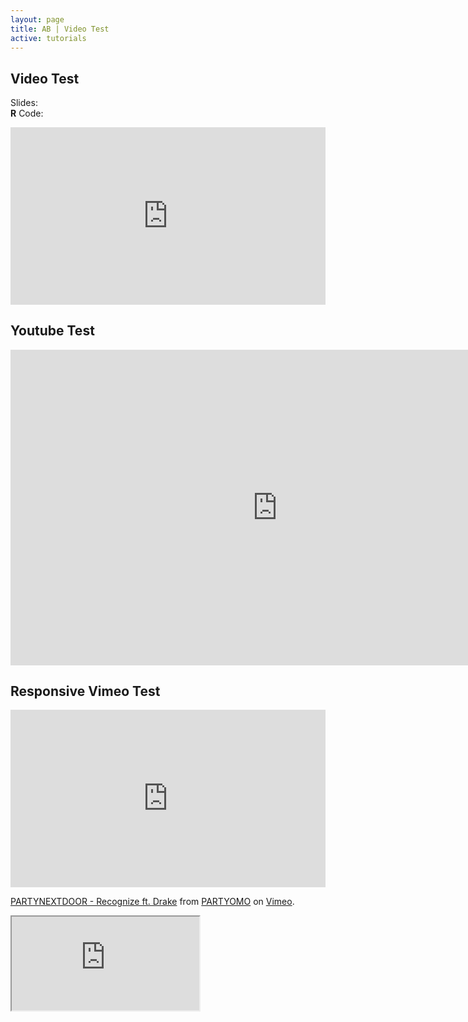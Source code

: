 ```yaml
---
layout: page
title: AB | Video Test
active: tutorials
---
```


## Video Test

Slides: <a href="http://aaronbaggett.com/code/two_way_anova.R">
          <span class="glyphicon glyphicon-file"></span>
        </a>
<br>
**R** Code: <a href="http://aaronbaggett.com/code/two_way_anova.R">
          <span class="glyphicon glyphicon-signal"></span>
        </a>

<style>.embed-container { position: relative; padding-bottom: 56.25%; height: 0; overflow: hidden; max-width: 100%; } .embed-container iframe, .embed-container object, .embed-container embed { position: absolute; top: 0; left: 0; width: 100%; height: 100%; }</style><div class='embed-container'><iframe src='https://player.vimeo.com/video/103384798?color=ffffff' frameborder='0' webkitAllowFullScreen mozallowfullscreen allowFullScreen></iframe></div>

## Youtube Test
<iframe width="853" height="505" src="https://www.youtube-nocookie.com/embed/U5oIvfraRrU" frameborder="0" allow="accelerometer; autoplay; encrypted-media; gyroscope; picture-in-picture" allowfullscreen></iframe>

## Responsive Vimeo Test
<div style="padding:56.25% 0 0 0;position:relative;"><iframe src="https://player.vimeo.com/video/103384798?loop=1" style="position:absolute;top:0;left:0;width:100%;height:100%;" frameborder="0" allow="autoplay; fullscreen" allowfullscreen></iframe></div><script src="https://player.vimeo.com/api/player.js"></script>
<p><a href="https://vimeo.com/103384798">PARTYNEXTDOOR - Recognize ft. Drake</a> from <a href="https://vimeo.com/user22038649">PARTYOMO</a> on <a href="https://vimeo.com">Vimeo</a>.</p>

<!-- 16:9 aspect ratio -->
<div class="embed-responsive embed-responsive-16by9">
  <iframe class="embed-responsive-item" src="https://www.youtube-nocookie.com/embed/U5oIvfraRrU"></iframe>
</div>